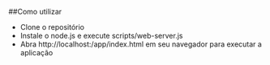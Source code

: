 ##Como utilizar

- Clone o repositório
- Instale o node.js e execute scripts/web-server.js
- Abra http://localhost:<port>/app/index.html em seu navegador para executar a aplicação